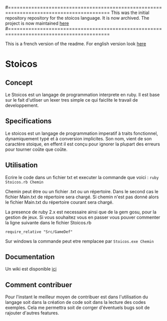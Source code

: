 #=========================================================================================
This was the initial repository repository for the stoicos language. It is now archived.
The project is now maintained [here](https://github.com/HellperKK/stoicos-lang)
#=========================================================================================

This is a french version of the readme. For english version look [here](https://github.com/HellperKK/Stoicos/blob/master/README_ENG.md)

# Stoicos
## Concept
Le Stoicos est un langage de programmation interprete en ruby.
Il est base sur le fait d'utliser un lexer tres simple ce qui faiclite le travail de developpement.

## Specifications
Le stoicos est un langage de programmation imperatif à traits fonctionnel, dynamiquement
typé et à conversion implicites. Son nom, vient de son caractère stoique, en effent il
est conçu pour ignorer la plupart des erreurs pour tourner coûte que coûte.

## Utilisation
Ecrire le code dans un fichier txt et executer la commande que voici :
`ruby Stoicos.rb Chemin`

Chemin peut être ou un fichier .txt ou un répertoire. Dans le second cas le fichier Main.txt de répertoire sera chargé.
Si chemin n'est pas donné alors le fichier Main.txt du répertoire courant sera chargé.

La presence de ruby 2.x est necessaire ainsi que de la gem gosu, pour la gestion
de jeux. Si vous souhaitez vous en passer vous pouver commenter la ligne suivante
dans le fichier Stoicos.rb

`require_relative "Src/GameDef"`

Sur windows la commande peut etre remplacee par
`Stoicos.exe Chemin`

## Documentation

Un wiki est disponible [ici](https://github.com/HellperKK/Stoicos/wiki)

## Comment contribuer

Pour l'instant le meilleur moyen de contribuer est dans l'utilisation du langage
soit dans la création de code soit dans la lecture des codes exemples. Cela me
permettra soit de corrger d'éventuels bugs soit de rajouter d'autres features.
